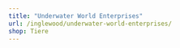 ```yaml
---
title: "Underwater World Enterprises"
url: /inglewood/underwater-world-enterprises/
shop: Tiere
---
```

